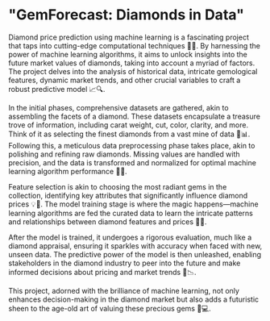 #  "GemForecast: Diamonds in Data"

Diamond price prediction using machine learning is a fascinating project that taps into cutting-edge computational techniques 💎🤖. By harnessing the power of machine learning algorithms, it aims to unlock insights into the future market values of diamonds, taking into account a myriad of factors. The project delves into the analysis of historical data, intricate gemological features, dynamic market trends, and other crucial variables to craft a robust predictive model 📈🔍.

In the initial phases, comprehensive datasets are gathered, akin to assembling the facets of a diamond. These datasets encapsulate a treasure trove of information, including carat weight, cut, color, clarity, and more. Think of it as selecting the finest diamonds from a vast mine of data 💎📊. Following this, a meticulous data preprocessing phase takes place, akin to polishing and refining raw diamonds. Missing values are handled with precision, and the data is transformed and normalized for optimal machine learning algorithm performance 🔄✨.

Feature selection is akin to choosing the most radiant gems in the collection, identifying key attributes that significantly influence diamond prices 💡💎. The model training stage is where the magic happens—machine learning algorithms are fed the curated data to learn the intricate patterns and relationships between diamond features and prices 🤯🔮.

After the model is trained, it undergoes a rigorous evaluation, much like a diamond appraisal, ensuring it sparkles with accuracy when faced with new, unseen data. The predictive power of the model is then unleashed, enabling stakeholders in the diamond industry to peer into the future and make informed decisions about pricing and market trends 🚀📉.

This project, adorned with the brilliance of machine learning, not only enhances decision-making in the diamond market but also adds a futuristic sheen to the age-old art of valuing these precious gems 💎💻.
